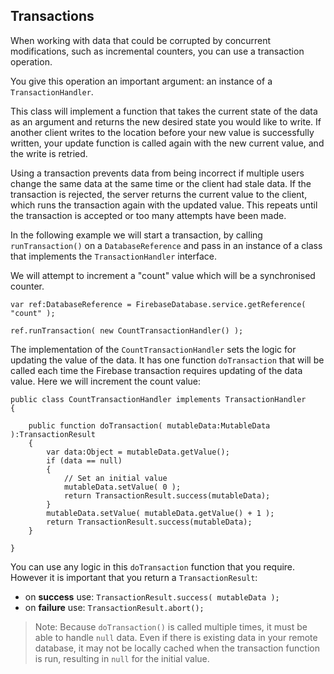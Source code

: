 
## Transactions

When working with data that could be corrupted by concurrent modifications, such 
as incremental counters, you can use a transaction operation. 

You give this operation an important argument: an instance of a `TransactionHandler`.

This class will implement a function that takes the current state of the data as an 
argument and returns the new desired state you would like to write. If another client 
writes to the location before your new value is successfully written, your update 
function is called again with the new current value, and the write is retried.

Using a transaction prevents data from being incorrect if multiple users change the 
same data at the same time or the client had stale data. If the transaction is rejected, 
the server returns the current value to the client, which runs the transaction again 
with the updated value. This repeats until the transaction is accepted or too many 
attempts have been made.


In the following example we will start a transaction, by calling `runTransaction()` 
on a `DatabaseReference` and pass in an instance of a class that implements the 
`TransactionHandler` interface. 

We will attempt to increment a "count" value which will be a synchronised counter.

```as3
var ref:DatabaseReference = FirebaseDatabase.service.getReference( "count" );

ref.runTransaction( new CountTransactionHandler() );
```

The implementation of the `CountTransactionHandler` sets the logic for updating 
the value of the data. It has one function `doTransaction` that will be called 
each time the Firebase transaction requires updating of the data value.
Here we will increment the count value:

```as3
public class CountTransactionHandler implements TransactionHandler
{
	
	public function doTransaction( mutableData:MutableData ):TransactionResult
	{
		var data:Object = mutableData.getValue();
		if (data == null)
		{
			// Set an initial value
			mutableData.setValue( 0 );
			return TransactionResult.success(mutableData);
		}
		mutableData.setValue( mutableData.getValue() + 1 );
		return TransactionResult.success(mutableData);
	}
	
}
```

You can use any logic in this `doTransaction` function that you require. However it 
is important that you return a `TransactionResult`:

- on **success** use: `TransactionResult.success( mutableData );`
- on **failure** use: `TransactionResult.abort();`


> 
> Note: Because `doTransaction()` is called multiple times, it must be able to handle 
> `null` data. Even if there is existing data in your remote database, it may not be 
> locally cached when the transaction function is run, resulting in `null` for the 
> initial value.
>


